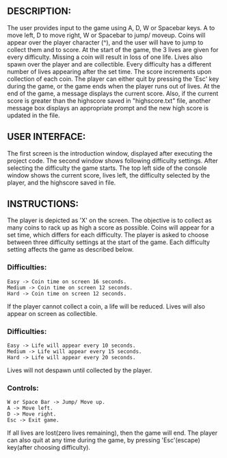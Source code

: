 ## DESCRIPTION:
The user provides input to the game using A, D, W or Spacebar keys. A to move left, D
to move right, W or Spacebar to jump/ moveup. Coins will appear over the player
character (^), and the user will have to jump to collect them and to score. At the start of
the game, the 3 lives are given for every difficulty. Missing a coin will result in loss of
one life. Lives also spawn over the player and are collectible. Every difficulty has a
different number of lives appearing after the set time.
The score increments upon collection of each coin. The player can either quit by pressing
the 'Esc' key during the game, or the game ends when the player runs out of lives. At the
end of the game, a message displays the current score. Also, if the current score is greater
than the highscore saved in "highscore.txt" file, another message box displays an
appropriate prompt and the new high score is updated in the file.

## USER INTERFACE:
The first screen is the introduction window, displayed after executing the project code.
The second window shows following difficulty settings.
After selecting the difficulty the game starts. The top left side of the console window
shows the current score, lives left, the difficulty selected by the player, and the highscore
saved in file.

## INSTRUCTIONS:
The player is depicted as 'X' on the screen. The objective is to collect as many coins to rack up as high a score as possible.
Coins will appear for a set time, which differs for each difficulty.
The player is asked to choose between three difficulty settings at the start of the game.
Each difficulty setting affects the game as described below.
### Difficulties:
	Easy -> Coin time on screen 16 seconds.
	Medium -> Coin time on screen 12 seconds.
	Hard -> Coin time on screen 12 seconds.
If the player cannot collect a coin, a life will be reduced.
Lives will also appear on screen as collectible.
### Difficulties:
	Easy -> Life will appear every 10 seconds.
	Medium -> Life will appear every 15 seconds.
	Hard -> Life will appear every 20 seconds.
Lives will not despawn until collected by the player.
### Controls:
	W or Space Bar -> Jump/ Move up.
	A -> Move left.
	D -> Move right.
	Esc -> Exit game.
If all lives are lost(zero lives remaining), then the game will end.
The player can also quit at any time during the game, by pressing 'Esc'(escape) key(after
choosing difficulty).
